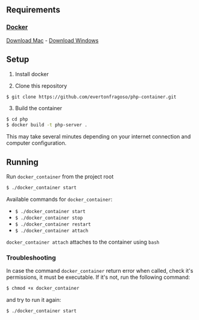 ## Requirements

### [Docker](https://www.docker.com/products/overview)

[Download Mac](https://download.docker.com/mac/stable/Docker.dmg) -
[Download Windows](https://download.docker.com/win/stable/InstallDocker.msi)

## Setup

1. Install docker

2. Clone this repository 
  ```bash
  $ git clone https://github.com/evertonfragoso/php-container.git
  ```

3. Build the container
  ```bash
  $ cd php
  $ docker build -t php-server .
  ```

This may take several minutes depending on your internet connection and computer configuration.

## Running

Run `docker_container` from the project root
```bash
$ ./docker_container start
  ```

Available commands for `docker_container`:
  - `$ ./docker_container start`
  - `$ ./docker_container stop`
  - `$ ./docker_container restart`
  - `$ ./docker_container attach`

`docker_container attach` attaches to the container using `bash`

### Troubleshooting

In case the command `docker_container` return error when called, check it's permissions, it must be executable.
If it's not, run the following command:

```bash
$ chmod +x docker_container
```

and try to run it again:

```bash
$ ./docker_container start
```
